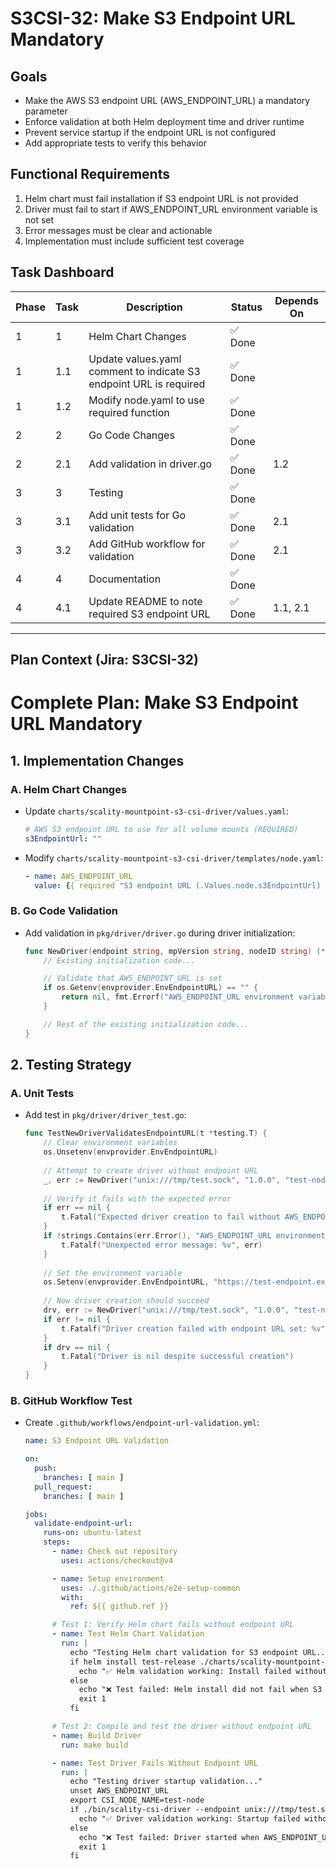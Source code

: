 # S3CSI-32: Make S3 Endpoint URL Mandatory

## Goals
- Make the AWS S3 endpoint URL (AWS_ENDPOINT_URL) a mandatory parameter
- Enforce validation at both Helm deployment time and driver runtime
- Prevent service startup if the endpoint URL is not configured
- Add appropriate tests to verify this behavior

## Functional Requirements
1. Helm chart must fail installation if S3 endpoint URL is not provided
2. Driver must fail to start if AWS_ENDPOINT_URL environment variable is not set
3. Error messages must be clear and actionable
4. Implementation must include sufficient test coverage

## Task Dashboard

| Phase | Task | Description | Status | Depends On |
|-------|------|-------------|--------|------------|
| 1     | 1    | Helm Chart Changes | ✅ Done |            |
| 1     | 1.1  | Update values.yaml comment to indicate S3 endpoint URL is required | ✅ Done |            |
| 1     | 1.2  | Modify node.yaml to use required function | ✅ Done |            |
| 2     | 2    | Go Code Changes | ✅ Done |            |
| 2     | 2.1  | Add validation in driver.go | ✅ Done | 1.2        |
| 3     | 3    | Testing | ✅ Done |            |
| 3     | 3.1  | Add unit tests for Go validation | ✅ Done | 2.1        |
| 3     | 3.2  | Add GitHub workflow for validation | ✅ Done | 2.1        |
| 4     | 4    | Documentation | ✅ Done |            |
| 4     | 4.1  | Update README to note required S3 endpoint URL | ✅ Done | 1.1, 2.1  |

---
## Plan Context (Jira: S3CSI-32)

# Complete Plan: Make S3 Endpoint URL Mandatory

## 1. Implementation Changes

### A. Helm Chart Changes
- Update `charts/scality-mountpoint-s3-csi-driver/values.yaml`:
  ```yaml
  # AWS S3 endpoint URL to use for all volume mounts (REQUIRED)
  s3EndpointUrl: ""
  ```

- Modify `charts/scality-mountpoint-s3-csi-driver/templates/node.yaml`:
  ```yaml
  - name: AWS_ENDPOINT_URL
    value: {{ required "S3 endpoint URL (.Values.node.s3EndpointUrl) must be provided for the CSI driver to function" .Values.node.s3EndpointUrl }}
  ```

### B. Go Code Validation
- Add validation in `pkg/driver/driver.go` during driver initialization:
  ```go
  func NewDriver(endpoint string, mpVersion string, nodeID string) (*Driver, error) {
      // Existing initialization code...

      // Validate that AWS_ENDPOINT_URL is set
      if os.Getenv(envprovider.EnvEndpointURL) == "" {
          return nil, fmt.Errorf("AWS_ENDPOINT_URL environment variable must be set for the CSI driver to function")
      }

      // Rest of the existing initialization code...
  }
  ```

## 2. Testing Strategy

### A. Unit Tests
- Add test in `pkg/driver/driver_test.go`:
  ```go
  func TestNewDriverValidatesEndpointURL(t *testing.T) {
      // Clear environment variables
      os.Unsetenv(envprovider.EnvEndpointURL)
      
      // Attempt to create driver without endpoint URL
      _, err := NewDriver("unix:///tmp/test.sock", "1.0.0", "test-node")
      
      // Verify it fails with the expected error
      if err == nil {
          t.Fatal("Expected driver creation to fail without AWS_ENDPOINT_URL")
      }
      if !strings.Contains(err.Error(), "AWS_ENDPOINT_URL environment variable must be set") {
          t.Fatalf("Unexpected error message: %v", err)
      }
      
      // Set the environment variable
      os.Setenv(envprovider.EnvEndpointURL, "https://test-endpoint.example.com")
      
      // Now driver creation should succeed
      drv, err := NewDriver("unix:///tmp/test.sock", "1.0.0", "test-node")
      if err != nil {
          t.Fatalf("Driver creation failed with endpoint URL set: %v", err)
      }
      if drv == nil {
          t.Fatal("Driver is nil despite successful creation")
      }
  }
  ```

### B. GitHub Workflow Test
- Create `.github/workflows/endpoint-url-validation.yml`:
  ```yaml
  name: S3 Endpoint URL Validation

  on:
    push:
      branches: [ main ]
    pull_request:
      branches: [ main ]

  jobs:
    validate-endpoint-url:
      runs-on: ubuntu-latest
      steps:
        - name: Check out repository
          uses: actions/checkout@v4

        - name: Setup environment
          uses: ./.github/actions/e2e-setup-common
          with:
            ref: ${{ github.ref }}

        # Test 1: Verify Helm chart fails without endpoint URL
        - name: Test Helm Chart Validation
          run: |
            echo "Testing Helm chart validation for S3 endpoint URL..."
            if helm install test-release ./charts/scality-mountpoint-s3-csi-driver --dry-run 2>&1 | grep -q "S3 endpoint URL .* must be provided"; then
              echo "✅ Helm validation working: Install failed without endpoint URL"
            else
              echo "❌ Test failed: Helm install did not fail when S3 endpoint URL was missing"
              exit 1
            fi

        # Test 2: Compile and test the driver without endpoint URL  
        - name: Build Driver
          run: make build

        - name: Test Driver Fails Without Endpoint URL
          run: |
            echo "Testing driver startup validation..."
            unset AWS_ENDPOINT_URL
            export CSI_NODE_NAME=test-node
            if ./bin/scality-csi-driver --endpoint unix:///tmp/test.sock 2>&1 | grep -q "AWS_ENDPOINT_URL environment variable must be set"; then
              echo "✅ Driver validation working: Startup failed without endpoint URL"
            else
              echo "❌ Test failed: Driver started when AWS_ENDPOINT_URL was missing"
              exit 1
            fi
  ``` 